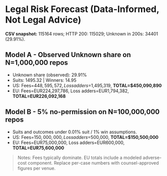 ﻿# Legal Risk Forecast (Data-Informed, Not Legal Advice)

**CSV snapshot:** 115164 rows; HTTP 200: 115029; Unknown in 200s: 34401 (29.91%).

## Model A - Observed Unknown share on N=1,000,000 repos
- Unknown share (observed): 29.91%
- Suits: 1495.32 | Winners: 14.95
- US: Fees=$448,595,572, Loss adders=$1,495,319, **TOTAL=$450,090,890**
- EU: Fees=EUR224,297,786, Loss adders=EUR1,794,382, **TOTAL=EUR226,092,168**

## Model B - 5% no-permission on N=100,000,000 repos
- Suits and outcomes under 0.01% suit / 1% win assumptions.
- US: Fees=$150,000,000, Loss adders=$500,000, **TOTAL=$150,500,000**
- EU: Fees=EUR75,000,000, Loss adders=EUR600,000, **TOTAL=EUR75,600,000**

> Notes: Fees typically dominate. EU totals include a modeled adverse-cost component. Replace per-case numbers with counsel-approved figures per venue.
